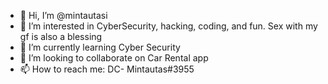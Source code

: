 - 👋 Hi, I’m @mintautasi
- 👀 I’m interested in CyberSecurity, hacking, coding, and fun. Sex with my gf is also a blessing
- 🌱 I’m currently learning Cyber Security
- 💞️ I’m looking to collaborate on Car Rental app
- 📫 How to reach me: DC- Mintautas#3955 

<!---
mintautasi/mintautasi is a ✨ special ✨ repository because its `README.md` (this file) appears on your GitHub profile.
You can click the Preview link to take a look at your changes.
--->
